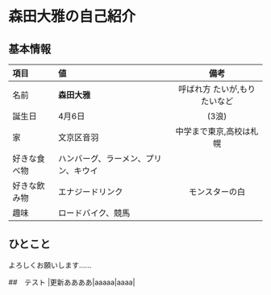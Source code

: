 # 森田大雅の自己紹介

## 基本情報

|項目|値|備考|
|:--|:--|:--:|
|名前|**森田大雅**|呼ばれ方 たいが,もりたいなど|
|誕生日|4月6日|(3浪)|
|家|文京区音羽|中学まで東京,高校は札幌|
|好きな食べ物|ハンバーグ、ラーメン、プリン、キウイ||
|好きな飲み物|エナジードリンク|モンスターの白|
|趣味|ロードバイク、競馬||

## ひとこと
よろしくお願いします......

##　テスト
|更新ああああ|aaaaa|aaaa|
